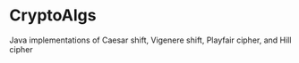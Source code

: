 # CryptoAlgs
Java implementations of Caesar shift, Vigenere shift, Playfair cipher, and Hill cipher
